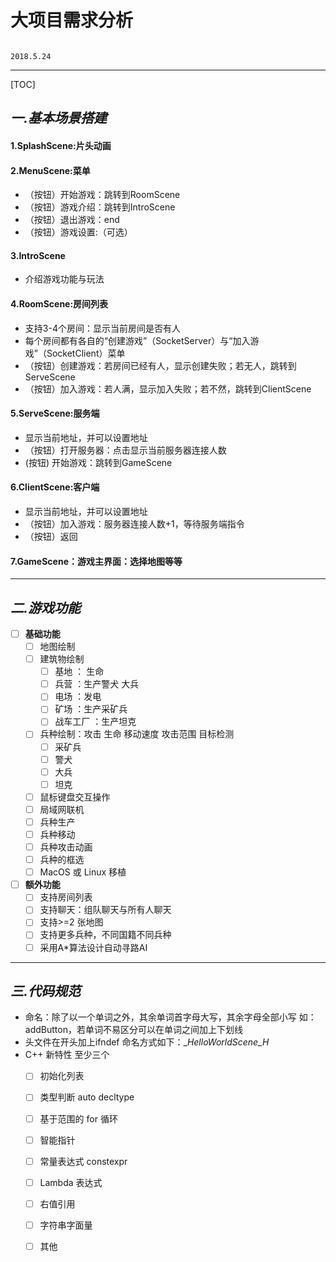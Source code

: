 ﻿# 大项目需求分析                 
                                                                    2018.5.24
---
[TOC]
## *一.基本场景搭建*
####  1.SplashScene:片头动画
####  2.MenuScene:菜单
* （按钮）开始游戏：跳转到RoomScene
* （按钮）游戏介绍：跳转到IntroScene
* （按钮）退出游戏：end
* （按钮）游戏设置:（可选）
####  3.IntroScene
* 介绍游戏功能与玩法
####  4.RoomScene:房间列表
* 支持3-4个房间：显示当前房间是否有人
* 每个房间都有各自的“创建游戏”（SocketServer）与“加入游戏”（SocketClient）菜单
* （按钮）创建游戏：若房间已经有人，显示创建失败；若无人，跳转到ServeScene
* （按钮）加入游戏：若人满，显示加入失败；若不然，跳转到ClientScene
####  5.ServeScene:服务端
* 显示当前地址，并可以设置地址
* （按钮）打开服务器：点击显示当前服务器连接人数
*  (按钮) 开始游戏：跳转到GameScene
####  6.ClientScene:客户端
* 显示当前地址，并可以设置地址
* （按钮）加入游戏：服务器连接人数+1，等待服务端指令
* （按钮）返回
#### 7.GameScene：游戏主界面：选择地图等等

---
## *二.游戏功能*
- [ ] **基础功能**
    - [ ] 地图绘制 
    - [ ] 建筑物绘制
        - [ ] 基地 ： 生命
        - [ ] 兵营 ：生产警犬 大兵
        - [ ] 电场 ：发电
        - [ ] 矿场 ：生产采矿兵
        - [ ] 战车工厂 ：生产坦克
    - [ ] 兵种绘制：攻击 生命 移动速度 攻击范围 目标检测
        - [ ] 采矿兵
        - [ ] 警犬
        - [ ] 大兵
        - [ ] 坦克
    - [ ] 鼠标键盘交互操作
    - [ ] 局域网联机
    - [ ] 兵种生产
    - [ ] 兵种移动
    - [ ] 兵种攻击动画
    - [ ] 兵种的框选
    - [ ] MacOS 或 Linux 移植
- [ ] **额外功能**
    - [ ] 支持房间列表
    - [ ] 支持聊天：组队聊天与所有人聊天
    - [ ] 支持>=2 张地图
    - [ ] 支持更多兵种，不同国籍不同兵种
    - [ ] 采用A*算法设计自动寻路AI
    
---
## *三.代码规范*
* 命名：除了以一个单词之外，其余单词首字母大写，其余字母全部小写 
        如：addButton，若单词不易区分可以在单词之间加上下划线
* 头文件在开头加上ifndef 命名方式如下：__HelloWorldScene_H_
* C++ 新特性 至少三个
    - [ ] 初始化列表
    - [ ] 类型判断 auto decltype
    - [ ] 基于范围的 for 循环
    - [ ] 智能指针
    - [ ] 常量表达式 constexpr
    - [ ] Lambda 表达式
    - [ ] 右值引用
    - [ ] 字符串字面量
    - [ ] 其他


